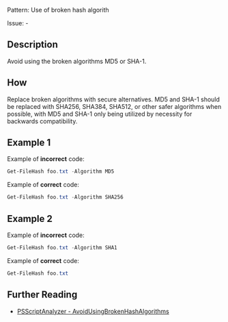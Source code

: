 Pattern: Use of broken hash algorith

Issue: -

## Description

Avoid using the broken algorithms MD5 or SHA-1.

## How

Replace broken algorithms with secure alternatives. MD5 and SHA-1 should be replaced with SHA256,
SHA384, SHA512, or other safer algorithms when possible, with MD5 and SHA-1 only being utilized by necessity for backwards compatibility.

## Example 1

Example of **incorrect** code:

```powershell
Get-FileHash foo.txt -Algorithm MD5
```

Example of **correct** code:

```powershell
Get-FileHash foo.txt -Algorithm SHA256
```

## Example 2

Example of **incorrect** code:

```powershell
Get-FileHash foo.txt -Algorithm SHA1
```

Example of **correct** code:

```powershell
Get-FileHash foo.txt
```

## Further Reading

* [PSScriptAnalyzer - AvoidUsingBrokenHashAlgorithms](https://github.com/PowerShell/PSScriptAnalyzer/tree/master/docs/Rules/AvoidUsingBrokenHashAlgorithms.md)